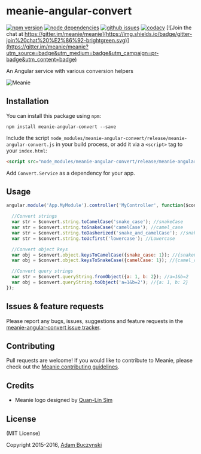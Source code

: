 # meanie-angular-convert

[![npm version](https://img.shields.io/npm/v/meanie-angular-convert.svg)](https://www.npmjs.com/package/meanie-angular-convert)
[![node dependencies](https://david-dm.org/meanie/angular-convert.svg)](https://david-dm.org/meanie/angular-convert)
[![github issues](https://img.shields.io/github/issues/meanie/angular-convert.svg)](https://github.com/meanie/angular-convert/issues)
[![codacy](https://img.shields.io/codacy/bfb2443861974cd1a48cc49e5c350155.svg)](https://www.codacy.com/app/meanie/angular-convert)
[![Join the chat at https://gitter.im/meanie/meanie](https://img.shields.io/badge/gitter-join%20chat%20%E2%86%92-brightgreen.svg)](https://gitter.im/meanie/meanie?utm_source=badge&utm_medium=badge&utm_campaign=pr-badge&utm_content=badge)

An Angular service with various conversion helpers

![Meanie](https://raw.githubusercontent.com/meanie/meanie/master/meanie-logo-full.png)

## Installation

You can install this package using `npm`:

```shell
npm install meanie-angular-convert --save
```

Include the script `node_modules/meanie-angular-convert/release/meanie-angular-convert.js` in your build process, or add it via a `<script>` tag to your `index.html`:

```html
<script src="node_modules/meanie-angular-convert/release/meanie-angular-convert.js"></script>
```

Add `Convert.Service` as a dependency for your app.

## Usage

```js
angular.module('App.MyModule').controller('MyController', function($convert) {

  //Convert strings
  var str = $convert.string.toCamelCase('snake_case'); //snakeCase
  var str = $convert.string.toSnakeCase('camelCase'); //camel_case
  var str = $convert.string.toDasherized('snake_and_camelCase'); //snake-and-camel-case
  var str = $convert.string.toUcfirst('lowercase'); //Lowercase

  //Convert object keys
  var obj = $convert.object.keysToCamelCase({snake_case: 1}); //{snakeCase: 1}
  var obj = $convert.object.keysToSnakeCase({camelCase: 1}); //{camel_case: 1}

  //Convert query strings
  var str = $convert.queryString.fromObject({a: 1, b: 2}); //a=1&b=2
  var obj = $convert.queryString.toObject('a=1&b=2'); //{a: 1, b: 2}
});
```

## Issues & feature requests

Please report any bugs, issues, suggestions and feature requests in the [meanie-angular-convert issue tracker](https://github.com/meanie/angular-convert/issues).

## Contributing

Pull requests are welcome! If you would like to contribute to Meanie, please check out the [Meanie contributing guidelines](https://github.com/meanie/meanie/blob/master/CONTRIBUTING.md).

## Credits

* Meanie logo designed by [Quan-Lin Sim](mailto:quan.lin.sim+meanie@gmail.com)

## License

(MIT License)

Copyright 2015-2016, [Adam Buczynski](http://adambuczynski.com)
